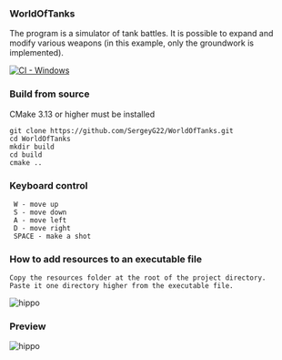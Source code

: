 ### WorldOfTanks

The program is a simulator of tank battles. It is possible to expand and modify various weapons (in this example, only the groundwork is implemented).

[![CI - Windows](https://github.com/SergeyG22/WorldOfTanks/actions/workflows/windows_builds.yml/badge.svg)](https://github.com/SergeyG22/WorldOfTanks/actions/workflows/windows_builds.yml)<br>


### Build from source
CMake 3.13 or higher must be installed
```
git clone https://github.com/SergeyG22/WorldOfTanks.git
cd WorldOfTanks
mkdir build
cd build
cmake ..
```

### Keyboard control

```
 W - move up
 S - move down
 A - move left
 D - move right
 SPACE - make a shot
```

### How to add resources to an executable file

```
Copy the resources folder at the root of the project directory.
Paste it one directory higher from the executable file.
```
![hippo](https://github.com/SergeyG22/WorldOfTanks/blob/master/docs/images/folder.jpg)

### Preview

![hippo](https://github.com/SergeyG22/WorldOfTanks/blob/master/docs/images/animation.gif)


